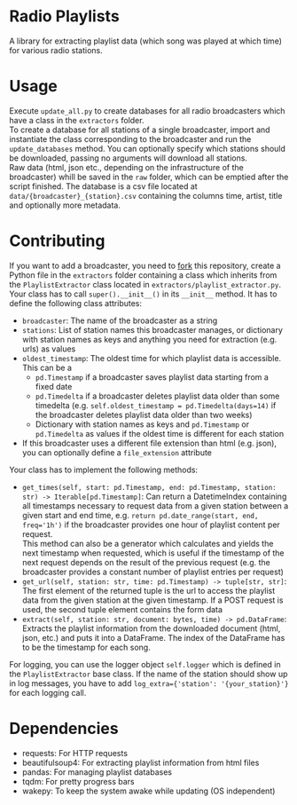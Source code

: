 # Radio Playlists
A library for extracting playlist data (which song was played at which time) for various radio stations.

# Usage
Execute `update_all.py` to create databases for all radio broadcasters which have a class in the `extractors` folder.  
To create a database for all stations of a single broadcaster, import and instantiate the class corresponding to the broadcaster and run the `update_databases` method. You can optionally specify which stations should be downloaded, passing no arguments will download all stations.  
Raw data (html, json etc., depending on the infrastructure of the broadcaster) whill be saved in the `raw` folder, which can be emptied after the script finished. The database is a csv file located at `data/{broadcaster}_{station}.csv` containing the columns time, artist, title and optionally more metadata.

# Contributing
If you want to add a broadcaster, you need to [fork](https://github.com/robin-mu/Radio-Playlists/fork) this repository, create a Python file in the `extractors` folder containing a class which inherits from the `PlaylistExtractor` class located in `extractors/playlist_extractor.py`. Your class has to call `super().__init__()` in its `__init__` method. It has to define the following class attributes:
- `broadcaster`: The name of the broadcaster as a string
- `stations`: List of station names this broadcaster manages, or dictionary with station names as keys and anything you need for extraction (e.g. urls) as values
- `oldest_timestamp`: The oldest time for which playlist data is accessible. This can be a 
  - `pd.Timestamp` if a broadcaster saves playlist data starting from a fixed date
  - `pd.Timedelta` if a broadcaster deletes playlist data older than some timedelta (e.g. `self.oldest_timestamp = pd.Timedelta(days=14)` if the broadcaster deletes playlist data older than two weeks)
  - Dictionary with station names as keys and `pd.Timestamp` or `pd.Timedelta` as values if the oldest time is different for each station
- If this broadcaster uses a different file extension than html (e.g. json), you can optionally define a `file_extension` attribute

Your class has to implement the following methods:
- `get_times(self, start: pd.Timestamp, end: pd.Timestamp, station: str) -> Iterable[pd.Timestamp]`: Can return a DatetimeIndex containing all timestamps necessary to request data from a given station between a given start and end time, e.g. `return pd.date_range(start, end, freq='1h')` if the broadcaster provides one hour of playlist content per request.  
This method can also be a generator which calculates and yields the next timestamp when requested, which is useful if the timestamp of the next request depends on the result of the previous request (e.g. the broadcaster provides a constant number of playlist entries per request)
- `get_url(self, station: str, time: pd.Timestamp) -> tuple[str, str]`: The first element of the returned tuple is the url to access the playlist data from the given station at the given timestamp. If a POST request is used, the second tuple element contains the form data
- `extract(self, station: str, document: bytes, time) -> pd.DataFrame`: Extracts the playlist information from the downloaded document (html, json, etc.) and puts it into a DataFrame. The index of the DataFrame has to be the timestamp for each song. 

For logging, you can use the logger object `self.logger` which is defined in the `PlaylistExtractor` base class. If the name of the station should show up in log messages, you have to add `log_extra={'station': '{your_station}'}` for each logging call.

# Dependencies
- requests: For HTTP requests
- beautifulsoup4: For extracting playlist information from html files
- pandas: For managing playlist databases
- tqdm: For pretty progress bars
- wakepy: To keep the system awake while updating (OS independent)